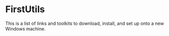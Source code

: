 # FirstUtils
This is a list of links and toolkits to download, install, and set up onto a new Windows machine.
